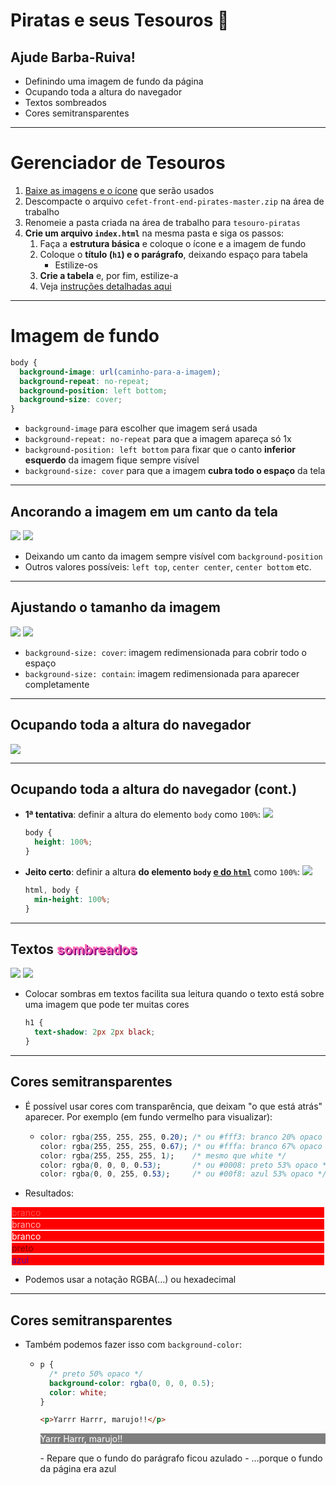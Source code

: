 <!-- {"layout": "section-header", "hash": "piratas-e-seus-tesouros"} -->
# Piratas e seus Tesouros 👑
## Ajude Barba-Ruiva!

- Definindo uma imagem de fundo da página
- Ocupando toda a altura do navegador
- Textos sombreados
- Cores semitransparentes

<!-- {ul:.content} -->

<!-- {"backdrop": "piratas"} -->

---
<!-- {"hash": "piratas-instrucoes"} -->
# Gerenciador de Tesouros

1. [Baixe as imagens e o ícone](https://github.com/fegemo/cefet-front-end-pirates/archive/master.zip) que serão usados
1. Descompacte o arquivo `cefet-front-end-pirates-master.zip` na área de trabalho
1. Renomeie a pasta criada na área de trabalho para `tesouro-piratas`
1. **Crie um arquivo `index.html`** na mesma pasta e siga os passos:
   1. Faça a **estrutura básica** e coloque o ícone e a imagem de fundo
   1. Coloque o **título (`h1`) e o parágrafo**, deixando espaço para tabela
      - Estilize-os
   1. **Crie a tabela** e, por fim, estilize-a
   1. Veja [instruções detalhadas aqui](https://github.com/fegemo/cefet-front-end-pirates/blob/master/README.md)

---
<!-- {"hash": "imagem-de-fundo"} -->
# Imagem de fundo

```css
body {
  background-image: url(caminho-para-a-imagem);
  background-repeat: no-repeat;
  background-position: left bottom;
  background-size: cover;
}
```

- `background-image` para escolher que imagem será usada
- `background-repeat: no-repeat` para que a imagem apareça só 1x
- `background-position: left bottom` para fixar que o canto **inferior
  esquerdo** da imagem fique sempre visível
- `background-size: cover` para que a imagem **cubra todo o espaço** da tela

---
## **Ancorando** a imagem **em um canto da tela**

![](../../../images/background-position-left-bottom.png)
![](../../../images/background-position-right-bottom.png)

<!-- {p:style="margin-bottom: 0;"} -->

- Deixando um canto da imagem sempre visível com `background-position`
- Outros valores possíveis: `left top`, `center center`, `center bottom` etc.


---
## Ajustando o **tamanho da imagem**

![](../../../images/background-size-cover.png)
![](../../../images/background-size-contain.png)

<!-- {p:style="margin-bottom: 0;"} -->

- `background-size: cover`: imagem redimensionada para cobrir todo o espaço
- `background-size: contain`: imagem redimensionada para aparecer completamente

---
<!-- {"hash": "ocupando-toda-altura-navegador"} -->
## Ocupando toda a altura do navegador

![](../../../images/ocupando-toda-altura-disponivel.png)

---
## Ocupando toda a altura do navegador (cont.)

- **1ª tentativa**: definir a altura do elemento `body` como `100%`:
  ![](../../../images/ocupando-toda-altura-disponivel-body.png) <!-- {.push-right style="height: 134px; margin-top: 1em;"} -->
  ```css
  body {
    height: 100%;
  }
  ```
- **Jeito certo**: definir a altura **do elemento `body` <ins>e do
  `html`</ins>** como `100%`:
  ![](../../../images/ocupando-toda-altura-disponivel-body-html.png) <!-- {.push-right style="height: 134px; margin-top: 1em;"} -->

  ```css
  html, body {
    min-height: 100%;
  }
  ```

---
<!-- {"hash": "textos-sombreados"} -->
## Textos <span style="text-shadow: 2px 2px purple; color: hotpink;">sombreados</span>

![](../../../images/text-shadow-none.png)
![](../../../images/text-shadow-black.png)

<!-- {p:style="margin-bottom: 0;"} -->

- Colocar sombras em textos facilita sua leitura quando o texto está sobre uma
  imagem que pode ter muitas cores
  ```css
  h1 {
    text-shadow: 2px 2px black;
  }
  ```

---
<!-- {"hash": "cores-transparentes"} -->
## Cores semitransparentes

- É possível usar cores com transparência, que deixam
  "o que está atrás" aparecer. Por exemplo (em fundo vermelho para visualizar):
  - ```css
    color: rgba(255, 255, 255, 0.20); /* ou #fff3: branco 20% opaco */
    color: rgba(255, 255, 255, 0.67); /* ou #fffa: branco 67% opaco */
    color: rgba(255, 255, 255, 1);    /* mesmo que white */
    color: rgba(0, 0, 0, 0.53);       /* ou #0008: preto 53% opaco */
    color: rgba(0, 0, 255, 0.53);     /* ou #00f8: azul 53% opaco */
    ```
 - Resultados:

  <p style="color: rgba(255, 255, 255, 0.3); background-color:red; margin:2px;"> branco</p>
  <p style="color: rgba(255, 255, 255, 0.7); background-color:red; margin:2px;"> branco</p>
  <p style="color: rgba(255, 255, 255, 1); background-color:red; margin:2px;"> branco</p>
  <p style="color: rgba(0, 0, 0, 0.5); background-color:red; margin:2px;"> preto</p>
  <p style="color: rgba(0, 0, 255, 0.6); font-style: normal; background-color:red; margin:2px;">azul</p>

- Podemos usar a notação RGBA(...) ou hexadecimal


---
## Cores semitransparentes

- Também podemos fazer isso com `background-color`:
  - ```css
    p {
      /* preto 50% opaco */
      background-color: rgba(0, 0, 0, 0.5);
      color: white;
    }

    ```
    ```html
    <p>Yarrr Harrr, marujo!!</p>
    ```
    <!-- {li:style="flex-grow: 1;"} -->
    <p style="background-color: rgba(0, 0, 0, 0.5); color: white;">Yarrr Harrr, marujo!!</p>
    <!-- {ul^0:.layout-split-2.no-list-icon.no-padding} -->
    <!-- {li:style="flex-grow: 1;"} -->
    <!-- {ul^1:style="width: 100%;"} -->
    - Repare que o fundo do parágrafo ficou azulado
      - ...porque o fundo da página era azul


